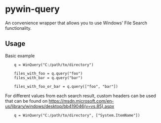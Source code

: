 # pywin-query
An convenience wrapper that allows you to use Windows' File Search functionality.


## Usage
Basic example
```
    q = WinQuery("C:/path/to/directory")

    files_with_foo = q.query("foo")
    files_with_bar = q.query("bar")

    files_with_foo_or_bar = q.query(["foo", "bar"])
```

For different values from each search result, custom headers can be used that can be found on https://msdn.microsoft.com/en-us/library/windows/desktop/bb419046(v=vs.85).aspx

```
    q = WinQuery("C:/path/to/directory", ["System.ItemName"])
```